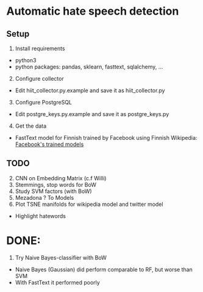 #  Automatic hate speech detection

## Setup
1. Install requirements
  - python3
  - python packages: pandas, sklearn, fasttext, sqlalchemy, ...
2. Configure collector
  - Edit hiit_collector.py.example and save it as hiit_collector.py
3. Configure PostgreSQL
  - Edit postgre_keys.py.example and save it as postgre_keys.py
4. Get the data
  - FastText model for Finnish trained by Facebook using Finnish Wikipedia:
  [Facebook's trained models](https://github.com/facebookresearch/fastText/blob/master/pretrained-vectors.md)

## TODO
2. CNN on Embedding Matrix (c.f Willi)
3. Stemmings, stop words for BoW
4. Study SVM factors (with BoW)
5. Mezadona ? To Models
6. Plot TSNE manifolds for wikipedia model and twitter model
  - Highlight hatewords

# DONE:
1. Try Naive Bayes-classifier with BoW
  - Naive Bayes (Gaussian) did perform comparable to RF, but worse than SVM
  - With FastText it performed poorly
